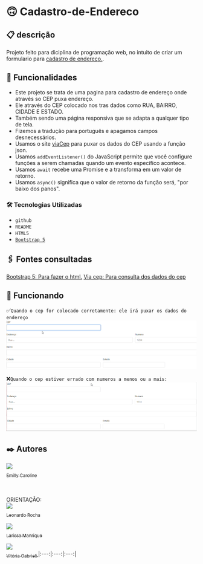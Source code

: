 # 🙃 Cadastro-de-Endereco

## 📋 descrição

Projeto feito para diciplina de programação web, no intuito de criar um formulario para [cadastro de endereço.](https://emillycaaroline.github.io/Projeto-CadEndereco/).

## 🔧 Funcionalidades

- Este projeto se trata de uma pagina para cadastro de endereço onde através so CEP puxa endereço.
- Ele através do CEP colocado nos tras dados como RUA, BAIRRO, CIDADE E ESTADO.
- Também sendo uma página responsiva que se adapta a qualquer tipo de tela.
- Fizemos a tradução para português e apagamos campos desnecessários.
- Usamos o site [viaCep](https://viacep.com.br/) para puxar os dados do CEP usando a função json.
- Usamos `addEventListener()` do JavaScript permite que você configure funções a serem chamadas quando um evento específico acontece.
- Usamos `await` recebe uma Promise e a transforma em um valor de retorno.
- Usamos `async()` significa que o valor de retorno da função será, "por baixo dos panos".



### 🛠️ Tecnologias Utilizadas
    
   - `github`  
   - `README`
   - `HTML5`
   - [`Bootstrap 5`](https://getbootstrap.com/)

## 🖇️ Fontes consultadas

[Bootstrap 5: Para fazer o html.](https://getbootstrap.com/docs/5.0/forms/layout/#gutters)
[Via cep: Para consulta dos dados do cep](https://viacep.com.br/)

## 👀 Funcionando

✅`Quando o cep for colocado corretamente: ele irá puxar os dados do endereço`
![gif](gif/CEP.CERTO.gif)

❌`Quando o cep estiver errado com numeros a menos ou a mais:`
![gif](gif/CEP.ERRO.gif)


## ✒️ Autores

[<img loading="lazy" src="https://avatars.githubusercontent.com/u/127847857?v=4" width=115><br><sub>Emilly Caroline </sub>](https://github.com/emillycaaroline)<br><br><br>

ORIENTAÇÃO:<br>
[<img loading="lazy" src="https://avatars.githubusercontent.com/u/86802310?v=4" width=115><br><sub>Leonardo Rocha </sub>](https://github.com/LeonardoRochaMarista)  

[<img loading="lazy" src="https://avatars.githubusercontent.com/u/127845865?v=4" width=115><br><sub>Larissa Manrique</sub>](https://github.com/larissassk)

[<img loading="lazy" src="https://avatars.githubusercontent.com/u/127845411?v=4" width=115><br><sub>Vitória Gabrieli </sub>](https://github.com/vickieww) |:---:|:---:|:---:|




